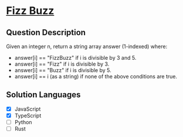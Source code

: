 # [Fizz Buzz](https://leetcode.com/problems/fizz-buzz)

## Question Description

Given an integer n, return a string array answer (1-indexed) where:

- answer[i] == "FizzBuzz" if i is divisible by 3 and 5.
- answer[i] == "Fizz" if i is divisible by 3.
- answer[i] == "Buzz" if i is divisible by 5.
- answer[i] == i (as a string) if none of the above conditions are true.

## Solution Languages

- [x] JavaScript
- [x] TypeScript
- [ ] Python
- [ ] Rust
